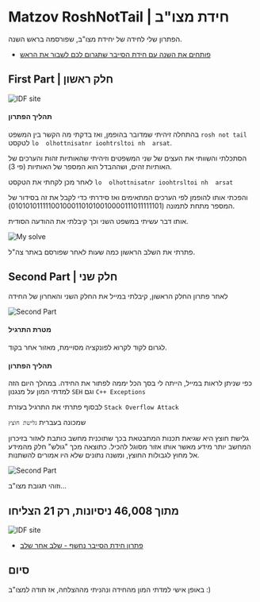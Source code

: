 
# Matzov RoshNotTail | חידת מצו"ב

הפתרון שלי לחידה של יחידת מצו"ב, שפורסמה בראש השנה.

- [פותחים את השנה עם חידת הסייבר שתגרום לכם לשבור את הראש](https://www.idf.il/%D7%90%D7%AA%D7%A8%D7%99%D7%9D/%D7%90%D7%92%D7%A3-%D7%94%D7%AA%D7%A7%D7%A9%D7%95%D7%91-%D7%95%D7%94%D7%94%D7%92%D7%A0%D7%94-%D7%91%D7%A1%D7%91%D7%A8/2021/%D7%97%D7%99%D7%93%D7%AA-%D7%9E%D7%A6%D7%95%D7%91-%D7%A1%D7%99%D7%99%D7%91%D7%A8-%D7%A6%D7%94%D7%9C-%D7%90%D7%92%D7%A3-%D7%94%D7%AA%D7%A7%D7%A9%D7%95%D7%91-%D7%9E%D7%A1%D7%95%D7%95%D7%92-%D7%A8%D7%90%D7%A9-%D7%94%D7%A9%D7%A0%D7%94/)


## First Part | חלק ראשון

![IDF site](https://i.imgur.com/jGiC9sV.png)

#### תהליך הפתרון
בהתחלה זיהיתי שמדובר בהופמן, ואז בדקתי מה הקשר בין המשפט `rosh not tail` לטקסט `lo  olhottnisatnr ioohtrsltoi nh  arsat`.

הסתכלתי והשוותי את העצים של שני המשפטים וזיהיתי שהאותיות זהות והערכים של האותיות זהים, ושההבדל הוא המספר של האותיות (פי 3).

לאחר מכן לקחתי את הטקסט `lo  olhottnisatnr ioohtrsltoi nh  arsat`

והפכתי אותו להופמן לפי הערכים המתאימים ואז סידרתי כדי לקבל את זה בסידור של המספר מתחת לתמונה (0101010111110010001101010010000111011111101).

אותו דבר עשיתי במשפט השני וכך קיבלתי את ההודעה הסודית.

![My solve](https://i.imgur.com/D3Tqaa8.png)

פתרתי את השלב הראשון כמה שעות לאחר שפורסם באתר צה"ל.
## Second Part | חלק שני

לאחר פתרון החלק הראשון, קיבלתי במייל את החלק השני והאחרון של החידה

![Second Part](https://i.imgur.com/WZmQjFj.png)

#### מטרת התרגיל
לגרום לקוד לקרוא לפונקציה מסויימת, מאזור אחר בקוד.

#### תהליך הפתרון
כפי שניתן לראות במייל, הייתה לי בסך הכל יממה לפתור את החידה. במהלך היום הזה למדתי המון על מנגנון `SEH`
וגם `C++ Exceptions`

לבסוף פתרתי את התרגיל בעזרת `Stack Overflow Attack`

שמכונה בעברית `גלישת חוצץ`

 גלישת חוצץ היא שגיאת תכנות המתבטאת בכך שתוכנית מחשב כותבת לאזור בזיכרון המחשב יותר מידע מאשר אותו אזור מסוגל להכיל. כתוצאה מכך "גולש" חלק מהמידע אל מחוץ לגבולות החוצץ, ומשנה נתונים שלא היו אמורים להשתנות.

![Second Part](https://i.imgur.com/9PnS2x9.png)

וזוהי תגובת מצו"ב...
## מתוך 46,008 ניסיונות, רק 21 הצליחו

![IDF site](https://i.imgur.com/NynwhcR.png)

- [פתרון חידת הסייבר נחשף - שלב אחר שלב](https://www.idf.il/%D7%90%D7%AA%D7%A8%D7%99%D7%9D/%D7%90%D7%92%D7%A3-%D7%94%D7%AA%D7%A7%D7%A9%D7%95%D7%91-%D7%95%D7%94%D7%94%D7%92%D7%A0%D7%94-%D7%91%D7%A1%D7%91%D7%A8/2021/%D7%A4%D7%AA%D7%A8%D7%95%D7%9F-%D7%97%D7%99%D7%93%D7%AA-%D7%9E%D7%A6%D7%95%D7%91-%D7%A1%D7%99%D7%99%D7%91%D7%A8-%D7%AA%D7%A7%D7%A9%D7%95%D7%91-%D7%AA%D7%9B%D7%A0%D7%95%D7%AA-%D7%A8%D7%90%D7%A9-%D7%94%D7%A9%D7%A0%D7%94/)

## סיום

באופן אישי למדתי המון מהחידה ונהניתי מההצלחה, אז תודה למצו"ב :)

